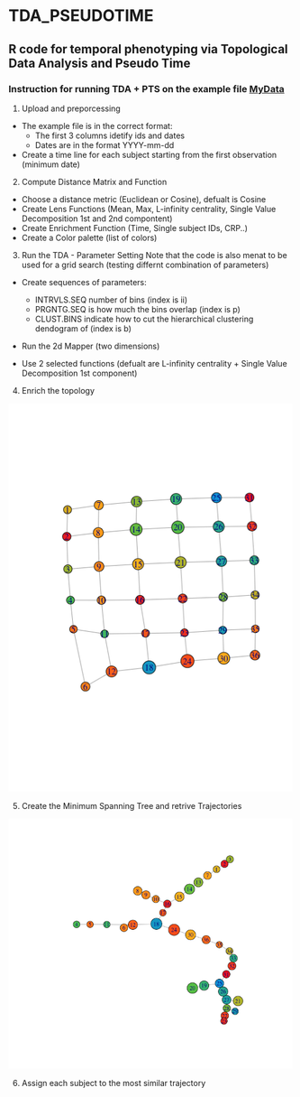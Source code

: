 # TDA_PSEUDOTIME
## R code for temporal phenotyping via Topological Data Analysis and Pseudo Time 

### Instruction for running TDA + PTS on the example file [MyData](https://github.com/aridag/TDA_PSEUDOTIME/blob/master/MyDataSim.csv)

1. Upload and preporcessing
- The example file is in the correct format:
  - The first 3 columns idetify ids and dates 
  - Dates are in the format YYYY-mm-dd
- Create a time line for each subject starting from the first observation (minimum date)

2. Compute Distance Matrix and Function
- Choose a distance metric (Euclidean or Cosine), defualt is Cosine  
- Create Lens Functions (Mean, Max, L-infinity centrality, Single Value Decomposition 1st and 2nd compontent)
- Create Enrichment Function (Time, Single subject IDs, CRP..)
- Create a Color palette (list of colors)

3. Run the TDA - Parameter Setting
Note that the code is also menat to be used for a grid search (testing differnt combination of parameters)
- Create sequences of parameters:
  - INTRVLS.SEQ number of bins (index is ii)
  - PRGNTG.SEQ is how much the bins overlap (index is p)
  - CLUST.BINS indicate how to cut the hierarchical clustering dendogram of (index is b) 
  
 - Run the 2d Mapper (two dimensions)
  - Use 2 selected functions (defualt are L-infinity centrality + Single Value Decomposition 1st component) 
 
4. Enrich the topology


![Topological Map](https://github.com/aridag/TDA_PSEUDOTIME/blob/master/TopologicalMap.png)

5. Create the Minimum Spanning Tree and retrive Trajectories

![Minimum Spanning Tree](https://github.com/aridag/TDA_PSEUDOTIME/blob/master/MSTExample.png)

6. Assign each subject to the most similar trajectory

